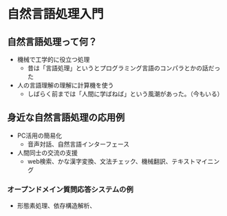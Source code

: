 # 自然言語処理入門

## 自然言語処理って何？

* 機械で工学的に役立つ処理
    * 昔は「言語処理」というとプログラミング言語のコンパラとかの話だった
* 人の言語理解の理解に計算機を使う
    * しばらく前までは「人間に学ばねば」という風潮があった。（今もいる）

## 身近な自然言語処理の応用例

* PC活用の簡易化
    * 音声対話、自然言語インターフェース
* 人間同士の交流の支援
    * web検索、かな漢字変換、文法チェック、機械翻訳、テキストマイニング

### オープンドメイン質問応答システムの例

* 形態素処理、依存構造解析、
